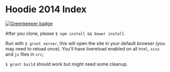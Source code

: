 # Hoodie 2014 Index

[![Greenkeeper badge](https://badges.greenkeeper.io/espy/hoodie-index.svg)](https://greenkeeper.io/)

After you clone, please `$ npm install && bower install`.

Run with `$ grunt server`, this will open the site in your default browser (you may need to reload once). You'll have livereload enabled on all `html`, `scss` and `js` files in `src`;

`$ grunt build` should work but might need some cleanup.
